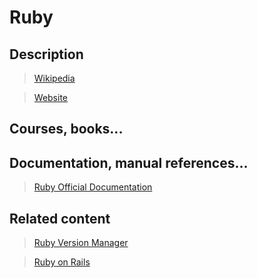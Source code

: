 # Ruby

## Description

>[Wikipedia](https://en.wikipedia.org/wiki/Ruby_(programming_language))

>[Website](https://www.ruby-lang.org)

## Courses, books...

> <!--Todo: include courses-->

## Documentation, manual references...

>[Ruby Official Documentation](https://www.ruby-lang.org/en/documentation/)

## Related content

>[Ruby Version Manager](https://rvm.io/)

>[Ruby on Rails](ruby-on-rails.md)
